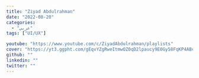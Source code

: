 ```yaml
---
title: "Ziyad Abdulrahman"
date: "2022-08-20"
categories:
  - "عربي"
tags: ["UI/UX"]

youtube: "https://www.youtube.com/c/ZiyadAbdulrahman/playlists"
cover: "https://yt3.ggpht.com/gEqvYZgRweItmwOZ0qD2lpaucy9E0Gy58FqKP4ABcmXrO2mHuLx1qsGz1tIQeyLsaPawsLddOuE=s88-c-k-c0x00ffffff-no-rj"
github: ""
linkedin: ""
twitter: ""
---
```

